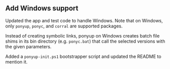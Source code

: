 ## Add Windows support

Updated the app and test code to handle Windows. Note that on Windows, only `ponyup`, `ponyc`, and `corral` are supported packages.

Instead of creating symbolic links, ponyup on Windows creates batch file shims in its bin directory (e.g. `ponyc.bat`) that call the selected versions with the given parameters.

Added a `ponyup-init.ps1` bootstrapper script and updated the README to mention it.
